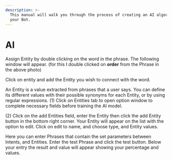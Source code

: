 ```yaml
---
description: >-
  This manual will walk you through the process of creating an AI algorithm for
  your Bot.
---
```


# AI



Assign Entity by double clicking on the word in the phrase. The following window will appear. \(for this I double clicked on **order** from the Phrase in the above photo\)

Click on entity and add the Entity you wish to connect with the word.

An Entity is a value extracted from phrases that a user says. You can define its different values with their possible synonyms for each Entity, or by using regular expressions. \(1\) Click on Entities tab to open option window to complete necessary fields before training the AI model.

\(2\) Click on the add Entities field, enter the Entity then click the add Entity button in the bottom right corner. Your Entity will appear on the list with the option to edit. Click on edit to name, and choose type, and Entity values.

Here you can enter Phrases that contain the set parameters between Intents, and Entities. Enter the test Phrase and click the test button. Below your entry the result and value will appear showing your percentage and values.

